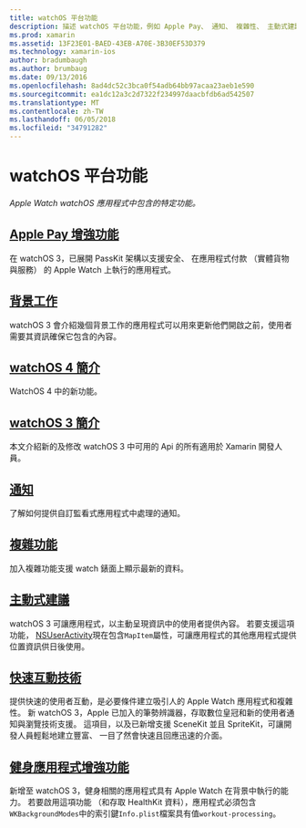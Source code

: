 ```yaml
---
title: watchOS 平台功能
description: 描述 watchOS 平台功能，例如 Apple Pay、 通知、 複雜性、 主動式建議、 健身應用程式和更多的各種指南的這個文件連結。
ms.prod: xamarin
ms.assetid: 13F23E01-BAED-43EB-A70E-3B30EF53D379
ms.technology: xamarin-ios
author: bradumbaugh
ms.author: brumbaug
ms.date: 09/13/2016
ms.openlocfilehash: 8ad4dc52c3bca0f54adb64bb97acaa23aeb1e590
ms.sourcegitcommit: ea1dc12a3c2d7322f234997daacbfdb6ad542507
ms.translationtype: MT
ms.contentlocale: zh-TW
ms.lasthandoff: 06/05/2018
ms.locfileid: "34791282"
---
```

# <a name="watchos-platform-features"></a>watchOS 平台功能

_Apple Watch watchOS 應用程式中包含的特定功能。_

## <a name="apple-pay-enhancementsioswatchosplatformapple-paymd"></a>[Apple Pay 增強功能](~/ios/watchos/platform/apple-pay.md)

在 watchOS 3，已展開 PassKit 架構以支援安全、 在應用程式付款 （實體貨物與服務） 的 Apple Watch 上執行的應用程式。

## <a name="background-tasksioswatchosplatformbackground-tasksmd"></a>[背景工作](~/ios/watchos/platform/background-tasks.md)

watchOS 3 會介紹幾個背景工作的應用程式可以用來更新他們開啟之前，使用者需要其資訊確保它包含的內容。

## <a name="introduction-to-watchos-4introduction-to-watchos4md"></a>[watchOS 4 簡介](introduction-to-watchos4.md)

WatchOS 4 中的新功能。

## <a name="introduction-to-watchos-3introduction-to-watchos3indexmd"></a>[watchOS 3 簡介](introduction-to-watchos3/index.md)

本文介紹新的及修改 watchOS 3 中可用的 Api 的所有適用於 Xamarin 開發人員。

##  <a name="notificationsnotificationsmd"></a>[通知](notifications.md)

了解如何提供自訂監看式應用程式中處理的通知。

##  <a name="complicationscomplicationsmd"></a>[複雜功能](complications.md)

加入複雜功能支援 watch 錶面上顯示最新的資料。


## <a name="proactive-suggestionsioswatchosplatformproactive-suggestionsmd"></a>[主動式建議](~/ios/watchos/platform/proactive-suggestions.md)

watchOS 3 可讓應用程式，以主動呈現資訊中的使用者提供內容。 若要支援這項功能， [NSUserActivity](https://developer.apple.com/reference/foundation/nsuseractivity)現在包含`MapItem`屬性，可讓應用程式的其他應用程式提供位置資訊供日後使用。

## <a name="quick-interaction-techniquesioswatchosplatformquick-interaction-techniquesmd"></a>[快速互動技術](~/ios/watchos/platform/quick-interaction-techniques.md)

提供快速的使用者互動，是必要條件建立吸引人的 Apple Watch 應用程式和複雜性。 新 watchOS 3，Apple 已加入的筆勢辨識器，存取數位皇冠和新的使用者通知與瀏覽技術支援。 這項目，以及已新增支援 SceneKit 並且 SpriteKit，可讓開發人員輕鬆地建立豐富、 一目了然會快速且回應迅速的介面。

## <a name="workout-app-enhancementsioswatchosplatformworkout-appsmd"></a>[健身應用程式增強功能](~/ios/watchos/platform/workout-apps.md)

新增至 watchOS 3，健身相關的應用程式具有 Apple Watch 在背景中執行的能力。 若要啟用這項功能 （和存取 HealthKit 資料），應用程式必須包含`WKBackgroundModes`中的索引鍵`Info.plist`檔案具有值`workout-processing`。
